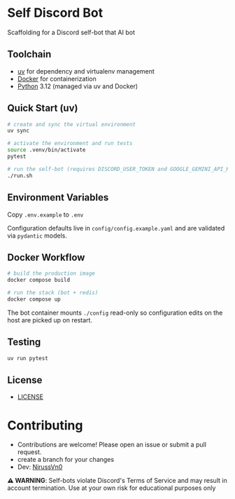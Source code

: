 # Self Discord Bot

Scaffolding for a Discord self-bot that AI bot 



## Toolchain
- [uv](https://github.com/astral-sh/uv) for dependency and virtualenv management
- [Docker](https://www.docker.com/) for containerization
- [Python](https://www.python.org/) 3.12 (managed via uv and Docker)

## Quick Start (uv)
```bash
# create and sync the virtual environment
uv sync

# activate the environment and run tests
source .venv/bin/activate
pytest

# run the self-bot (requires DISCORD_USER_TOKEN and GOOGLE_GEMINI_API_KEY)
./run.sh
```

## Environment Variables
Copy `.env.example` to `.env`

Configuration defaults live in `config/config.example.yaml` and are validated via `pydantic` models.

## Docker Workflow
```bash
# build the production image
docker compose build

# run the stack (bot + redis)
docker compose up
```

The bot container mounts `./config` read-only so configuration edits on the host are picked up on restart.

## Testing
```bash
uv run pytest
```
## License
- [LICENSE](LICENSE.md)

# Contributing
- Contributions are welcome! Please open an issue or submit a pull request.
- create a branch for your changes
- Dev: [NirussVn0](https://sabicoder.xyz)

**⚠️ WARNING**: Self-bots violate Discord's Terms of Service and may result in account termination. Use at your own risk for educational purposes only
